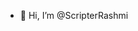 - 👋 Hi, I’m @ScripterRashmi


<!---
ScripterRashmi/ScripterRashmi is a ✨ special ✨ repository because its `README.md` (this file) appears on your GitHub profile.
You can click the Preview link to take a look at your changes.
--->
